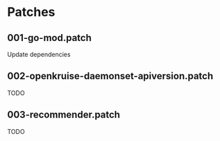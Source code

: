 # Patches

## 001-go-mod.patch

Update dependencies

## 002-openkruise-daemonset-apiversion.patch

TODO

## 003-recommender.patch

TODO
